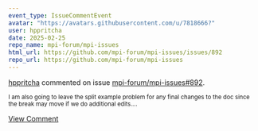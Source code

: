 ```yaml
---
event_type: IssueCommentEvent
avatar: "https://avatars.githubusercontent.com/u/7818666?"
user: hppritcha
date: 2025-02-25
repo_name: mpi-forum/mpi-issues
html_url: https://github.com/mpi-forum/mpi-issues/issues/892
repo_url: https://github.com/mpi-forum/mpi-issues
---
```


<a href='https://github.com/hppritcha' target='_blank'>hppritcha</a> commented on issue <a href='https://github.com/mpi-forum/mpi-issues/issues/892' target='_blank'>mpi-forum/mpi-issues#892</a>.

<small>I am also going to leave the split example problem for any final changes to the doc since the break may move if we do additional edits....</small>

<a href='https://github.com/mpi-forum/mpi-issues/issues/892' target='_blank'>View Comment</a>